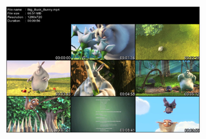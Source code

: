 ![output result](https://raw.githubusercontent.com/lllllll-llll-llllll/video_thumbnail_maker/master/example.jpg)
